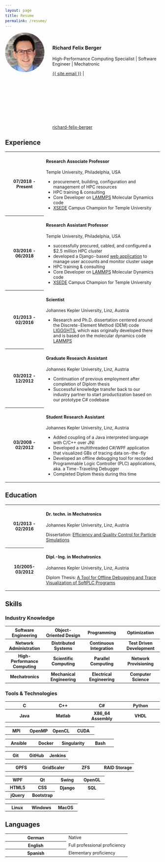 ```yaml
---
layout: page
title: Resume
permalink: /resume/
---
```


<img src="/assets/img/richardberger.jpg" width="128" style="float: left; border-radius: 50%" />
<div style="margin-left: 154px; padding-top: 16px; display: block;">
<h3>Richard Felix Berger</h3>
<p>High-Performance Computing Specialist | Software Engineer | Mechatronic</p>
<p><a href="mailto:{{ site.email }}">{{ site.email }}</a> | <a href="https://www.linkedin.com/in/richard-felix-berger/"><svg class="svg-icon" style="padding-top: 4px"><use xlink:href="/assets/minima-social-icons.svg#linkedin"></use></svg> richard-felix-berger</a></p>
</div>


## Experience

<table>
<colgroup>
    <col style="width: 25%" />
    <col style="width: 75%" />
</colgroup>
<tr>
    <th>07/2018 - Present</th>
    <td>
    <h4>Research Associate Professor</h4>
    <p>Temple University, Philadelphia, USA</p>
<ul>
<li>procurement, building, configuration and management of HPC resources</li>
<li>HPC training & consulting</li>
<li>Core Developer on <a href="https://github.com/lammps/lammps" target="_blank">LAMMPS</a> Molecular Dynamics code</li>
<li><a href="https://www.xsede.org/">XSEDE</a> Campus Champion for Temple University</li>
</ul>
    </td>
</tr>
<tr>
    <th>03/2016 - 06/2018</th>
    <td>
    <h4>Research Assistant Professor</h4>
    <p>Temple University, Philadelphia, USA</p>
<ul>
<li>successfully procured, cabled, and configured a $2.5 million HPC cluster</li>
<li>developed a Django-based <a href="https://www.hpc.temple.edu" target="_blank">web application</a> to manage user accounts and monitor cluster usage</li>
<li>HPC training & consulting</li>
<li>Core Developer on <a href="https://github.com/lammps/lammps" target="_blank">LAMMPS</a> Molecular Dynamics code</li>
<li><a href="https://www.xsede.org/" target="_blank">XSEDE</a> Campus Champion for Temple University</li>
</ul>
    </td>
</tr>
<tr>
    <th>01/2013 - 02/2016</th>
    <td>
    <h4>Scientist</h4>
    <p>Johannes Kepler University, Linz, Austria</p>
    <ul>
    <li>Research and Ph.D. dissertation centered around the Discrete-Element Method (DEM) code
    <a href="https://www.liggghts.com" target="_blank">LIGGGHTS</a>, which was originally developed there and is based
    on the molecular dynamics code <a href="https://lammps.sandia.gov" target="_blank">LAMMPS</a></li>
    </ul>
    </td>
</tr>
<tr>
    <th>03/2012 - 12/2012</th>
    <td>
    <h4>Graduate Research Assistant</h4>
    <p>Johannes Kepler University, Linz, Austria</p>
    <ul>
    <li>Continuation of previous employment after completion of Diplom thesis</li>
    <li>Successful knowledge transfer back to our industry partner to start productization based on our prototype C# codebase</li>
    </ul>
    </td>
</tr>
<tr>
    <th>03/2008 - 02/2012</th>
    <td>
    <h4>Student Research Assistant</h4>
    <p>Johannes Kepler University, Linz, Austria</p>
    <ul> 
    <li>Added coupling of a Java interpreted language with C/C++ over JNI</li>
    <li>Developed a multithreaded C#/WPF application that visualized GBs of tracing data on-the-fly</li>
    <li>Developed an offline debugging tool for recorded Programmable Logic Controller (PLC) applications, aka. a Time-Traveling Debugger</li>
    <li>Completed Diplom thesis during this time</li>
    </ul>
    </td>
</tr>
</table>

## Education

<table>
<colgroup>
    <col style="width: 25%" />
    <col style="width: 75%" />
</colgroup>
<tr>
    <th>01/2013 - 02/2016</th>
    <td>
    <h4>Dr. techn. in Mechatronics</h4>
    <p>Johannes Kepler University, Linz, Austria</p>
    <p>Dissertation: <a href="/publications/#dissertation">Efficiency and Quality Control for Particle Simulations</a></p>
    </td>
</tr>
<tr>
    <th>10/2005- 03/2012</th>
    <td>
    <h4>Dipl.-Ing. in Mechatronics</h4>
    <p>Johannes Kepler University, Linz, Austria</p>
    <p>Diplom Thesis: <a href="/publications/#diplom">A Tool for Offline Debugging and Trace Visualization of SoftPLC Programs</a></p>
    </td>
</tr>
</table>

## Skills

### Industry Knowledge

<table>
<colgroup>
    <col style="width: 25%" />
    <col style="width: 25%" />
    <col style="width: 25%" />
    <col style="width: 25%" />
</colgroup>
<tr>
    <th>Software Engineering</th>
    <th>Object-Oriented Design</th>
    <th>Programming</th>
    <th>Optimization</th>
</tr>
<tr>
    <th>Network Administration</th>
    <th>Distributed Systems</th>
    <th>Continuous Integration</th>
    <th>Test Driven Development</th>
</tr>
<tr>
    <th>High-Performance Computing</th>
    <th>Scientific Computing</th>
    <th>Parallel Computing</th>
    <th>Network Provisioning</th>
</tr>
<tr>
    <th>Mechatronics</th>
    <th>Mechanical Engineering</th>
    <th>Electrical Engineering</th>
    <th>Computer Science</th>
</tr>
</table>

### Tools & Technologies

<table>
<colgroup>
    <col style="width: 25%" />
    <col style="width: 25%" />
    <col style="width: 25%" />
    <col style="width: 25%" />
</colgroup>
<tr>
    <th>C</th>
    <th>C++</th>
    <th>C#</th>
    <th>Python</th>
</tr>
<tr>
    <th>Java</th>
    <th>Matlab</th>
    <th>X86_64 Assembly</th>
    <th>VHDL</th>
</tr>
</table>


<table>
<colgroup>
    <col style="width: 25%" />
    <col style="width: 25%" />
    <col style="width: 25%" />
    <col style="width: 25%" />
</colgroup>
<tr>
    <th>MPI</th>
    <th>OpenMP</th>
    <th>OpenCL</th>
    <th>CUDA</th>
</tr>
</table>

<table>
<colgroup>
    <col style="width: 25%" />
    <col style="width: 25%" />
    <col style="width: 25%" />
    <col style="width: 25%" />
</colgroup>
<tr>
    <th>Ansible</th>
    <th>Docker</th>
    <th>Singularity</th>
    <th>Bash</th>
</tr>
</table>

<table>
<colgroup>
    <col style="width: 33%" />
    <col style="width: 33%" />
    <col style="width: 33%" />
</colgroup>
<tr>
    <th>Git</th>
    <th>GitHub</th>
    <th>Jenkins</th>
</tr>
<tr>
</tr>
</table>

<table>
<colgroup>
    <col style="width: 25%" />
    <col style="width: 25%" />
    <col style="width: 25%" />
    <col style="width: 25%" />
</colgroup>
<tr>
    <th>GPFS</th>
    <th>GridScaler</th>
    <th>ZFS</th>
    <th>RAID Storage</th>
</tr>
</table>


<table>
<colgroup>
    <col style="width: 25%" />
    <col style="width: 25%" />
    <col style="width: 25%" />
    <col style="width: 25%" />
</colgroup>
<tr>
    <th>WPF</th>
    <th>Qt</th>
    <th>Swing</th>
    <th>OpenGL</th>
</tr>
<tr>
    <th>HTML5</th>
    <th>CSS</th>
    <th>Django</th>
    <th>SQL</th>
</tr>
<tr>
    <th>jQuery</th>
    <th>Bootstrap</th>
</tr>
</table>


<table>
<colgroup>
    <col style="width: 33%" />
    <col style="width: 33%" />
    <col style="width: 33%" />
</colgroup>
<tr>
    <th>Linux</th>
    <th>Windows</th>
    <th>MacOS</th>
</tr>
<tr>
</tr>
</table>

## Languages

<table>
<colgroup>
    <col style="width: 50%" />
    <col style="width: 50%" />
</colgroup>
<tr>
    <th>German</th>
    <td>Native
    </td>
</tr>
<tr>
    <th>English</th>
    <td>Full professional proficiency</td>
</tr>
<tr>
    <th>Spanish</th>
    <td>Elementary proficiency</td>
</tr>
</table>
